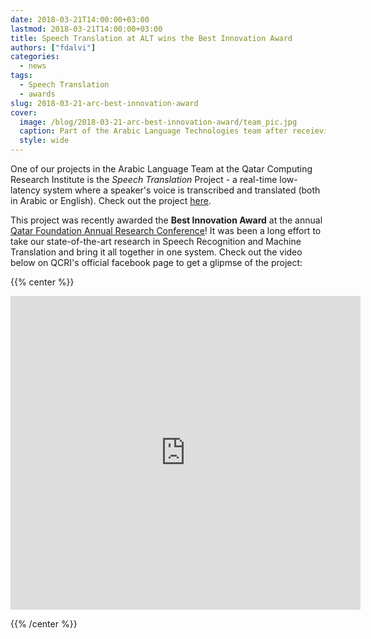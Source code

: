 ```yaml
---
date: 2018-03-21T14:00:00+03:00
lastmod: 2018-03-21T14:00:00+03:00
title: Speech Translation at ALT wins the Best Innovation Award
authors: ["fdalvi"]
categories:
  - news
tags:
  - Speech Translation
  - awards
slug: 2018-03-21-arc-best-innovation-award
cover:
  image: /blog/2018-03-21-arc-best-innovation-award/team_pic.jpg
  caption: Part of the Arabic Language Technologies team after receieving the award
  style: wide
---
```


One of our projects in the Arabic Language Team at the Qatar Computing Research Institute is the _Speech Translation_ Project - a real-time low-latency system where a speaker's voice is transcribed and translated (both in Arabic or English). Check out the project [here](http://localhost:1313/projects/live-speech-translation/).

This project was recently awarded the **Best Innovation Award** at the annual [Qatar Foundation Annual Research Conference](https://www.qf-arc.org)! It was been a long effort to take our state-of-the-art research in Speech Recognition and Machine Translation and bring it all together in one system. Check out the video below on QCRI's official facebook page to get a glipmse of the project:

{{% center %}}

<iframe src="https://www.facebook.com/plugins/video.php?href=https%3A%2F%2Fwww.facebook.com%2FQCRI.QA%2Fvideos%2F1871109376232518%2F&show_text=1&width=560" width="560" height="502" style="border:none;overflow:hidden" scrolling="no" frameborder="0" allowTransparency="true" allow="encrypted-media" allowFullScreen="true"></iframe>

{{% /center %}}